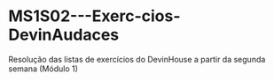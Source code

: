 # MS1S02---Exerc-cios-DevinAudaces
Resolução das listas de exercícios do DevinHouse a partir da segunda semana (Módulo 1)
